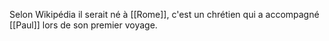 Selon Wikipédia il serait né à [[Rome]], c'est un chrétien qui a accompagné [[Paul]] lors de son premier voyage.